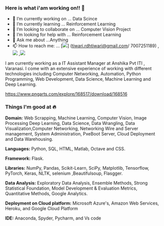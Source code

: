 ### Here is what i'am working on!! 👋



- 🔭 I’m currently working on ... Data Scince
- 🌱 I’m currently learning ... Reinforcement Learning
- 👯 I’m looking to collaborate on ... Computer Vision Project
- 🤔 I’m looking for help with ... Reinforcement Learning
- 💬 Ask me about ...Anything
- 📫 How to reach me: ... [<img target="_blank" src="https://ssl.gstatic.com/ui/v1/icons/mail/rfr/logo_gmail_lockup_default_1x_r2.png"/>] (tiwari.rdhtiwari@gmail.com/ 7007251189)  ,[<img target="_blank" src="https://img.icons8.com/doodle/64/000000/linkedin-circled.png"/>](https://www.linkedin.com/in/radheshyam-tiwari/) ,[<img target="_blank" src="https://img.icons8.com/cotton/64/000000/whatsapp--v4.png"/>](https://wa.me/917007251189) 

I am currently working as a IT Assistant Manager at Anshika Pvt ITI , Varanasi. I come with an extensive experience of working with different technologies including Computer Networking, Automation, Python Programming, Web Development, Data Science, Machine Learning and Deep Learning.

https://www.pngarts.com/explore/168517/download/168516
### Things I'm good at :fire:

**Domain:** Web Scrapping, Machine Learning, Computer Vision, Image Processing Deep Learning, Data Science, Data Wrangling, Data Visualization,Computer Networking, Networking Wire and Server management, System Administration, PxeBoot Server, Cloud Deployment and Data Warehousing.

**Languages:**  Python, SQL, HTML, Matlab, Octave and CSS.

**Framework:** Flask.

**Libraries:** NumPy, Pandas, Scikit-Learn, SciPy, Matplotlib, Tensorflow, PyTorch, Keras, NLTK, selenium ,Beautifulsoup, Flasgger. 

**Data Analysis:** Exploratory Data Analysis, Ensemble Methods, Strong Statistical Foundation, Model Development & Evaluation Metrics, Quantitative Methods, Google Analytics.

**Deployment on Cloud platform:** Microsoft Azure's, Amazon Web Services, Heroku, and Google Cloud Platform

**IDE:** Anaconda, Spyder, Pycharm, and Vs code

